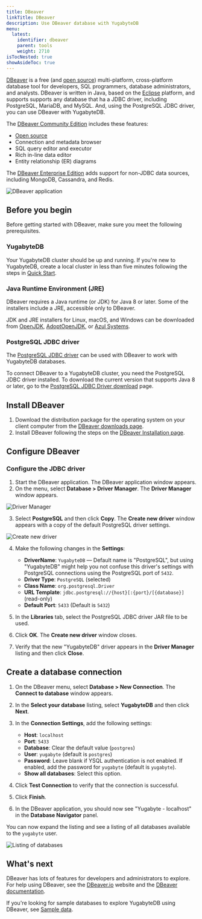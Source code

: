 ```yaml
---
title: DBeaver
linkTitle: DBeaver
description: Use DBeaver database with YugabyteDB
menu:
  latest:
    identifier: dbeaver
    parent: tools
    weight: 2710
isTocNested: true
showAsideToc: true
---
```


[DBeaver](https://dbeaver.io/) is a free (and [open source](https://github.com/dbeaver/dbeaver)) multi-platform, cross-platform database tool for developers, SQL programmers, database administrators, and analysts. DBeaver is written in Java, based on the [Eclipse](https://www.eclipse.org/) platform, and supports supports any database that ha a JDBC driver, including PostgreSQL, MariaDB, and MySQL. And, using the PostgreSQL JDBC driver, you can use DBeaver with YugabyteDB.

The [DBeaver Community Edition](https://dbeaver.io/) includes these features:

- [Open source](https://github.com/dbeaver/dbeaver)
- Connection and metadata browser
- SQL query editor and executor
- Rich in-line data editor
- Entity relationship (ER) diagrams

The [DBeaver Enterprise Edition](https://dbeaver.com/) adds support for non-JDBC data sources, including MongoDB, Cassandra, and Redis.

![DBeaver application](/images/develop/tools/dbeaver/dbeaver-screenshot.png)

## Before you begin

Before getting started with DBeaver, make sure you meet the following prerequisites.

### YugabyteDB

Your YugabyteDB cluster should be up and running. If you're new to YugabyteDB, create a local cluster in less than five minutes following the steps in [Quick Start](../../../quick-start/install).

### Java Runtime Environment (JRE)

DBeaver requires a Java runtime (or JDK) for Java 8 or later. Some of the installers include a JRE, accessible only to DBeaver.

JDK and JRE installers for Linux, macOS, and Windows can be downloaded from [OpenJDK](http://jdk.java.net/), [AdoptOpenJDK](https://adoptopenjdk.net/), or [Azul Systems](https://www.azul.com/downloads/zulu-community/).

### PostgreSQL JDBC driver

The [PostgreSQL JDBC driver](https://jdbc.postgresql.org/) can be used with DBeaver to work with YugabyteDB databases. 

To connect DBeaver to a YugabyteDB cluster, you need the PostgreSQL JDBC driver installed. To download the current version that supports Java 8 or later, go to the [PostgreSQL JDBC Driver download](https://jdbc.postgresql.org/download.html) page.

## Install DBeaver

1. Download the distribution package for the operating system on your client computer from the [DBeaver downloads page](https://dbeaver.io/download/).
2. Install DBeaver following the steps on the [DBeaver Installation page](https://github.com/dbeaver/dbeaver/wiki/Installation).

## Configure DBeaver

### Configure the JDBC driver

1. Start the DBeaver application. The DBeaver application window appears.
2. On the menu, select **Database > Driver Manager**. The **Driver Manager** window appears.

![Driver Manager](/images/develop/tools/dbeaver/dbeaver-driver-manager.png)

3. Select **PostgreSQL** and then click **Copy**. The **Create new driver** window appears with a copy of the default PostgreSQL driver settings.

![Create new driver](/images/develop/tools/dbeaver/dbeaver-create-new-driver.png)

4. Make the following changes in the **Settings**:

    - **DriverName**: `YugabyteDB` — Default name is "PostgreSQL", but using "YugabyteDB" might help you not confuse this driver's settings with PostgreSQL connections using the PostgreSQL port of `5432`.
    - **Driver Type**: `PostgreSQL` (selected)
    - **Class Name**: `org.postgresql.Driver`
    - **URL Template**: `jdbc.postgresql://{host}[:{port}/[{database}]` (read-only)
    - **Default Port**: `5433` (Default is `5432`)

5. In the **Libraries** tab, select the PostgreSQL JDBC driver JAR file to be used.

6. Click **OK**. The **Create new driver** window closes. 

7. Verify that the new "YugabyteDB" driver appears in the **Driver Manager** listing and then click **Close**.

## Create a database connection

1. On the DBeaver menu, select **Database > New Connection**. The **Connect to database** window appears.

2. In the **Select your database** listing, select **YugabyteDB** and then click **Next**.

3. In the **Connection Settings**, add the following settings:

    - **Host**: `localhost`
    - **Port**: `5433`
    - **Database**: Clear the default value (`postgres`)
    - **User**: `yugabyte` (default is `postgres`)
    - **Password**: Leave blank if YSQL authentication is not enabled. If enabled, add the password for `yugabyte` (default is `yugabyte`).
    - **Show all databases**: Select this option.

4. Click **Test Connection** to verify that the connection is successful.

5. Click **Finish**.

6. In the DBeaver application, you should now see "Yugabyte - localhost" in the **Database Navigator** panel.

You can now expand the listing and see a listing of all databases available to the `yugabyte` user.

 ![Listing of databases](/images/develop/tools/dbeaver/dbeaver-list-of-databases.png)

## What's next

DBeaver has lots of features for developers and administrators to explore. For help using DBeaver, see the [DBeaver.io](https://dbeaver.io/) website and the [DBeaver documentation](https://github.com/dbeaver/dbeaver/wiki).

If you're looking for sample databases to explore YugabyteDB using DBeaver, see [Sample data](../../sample-data/).